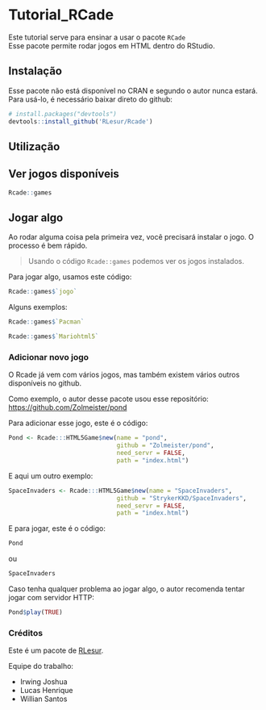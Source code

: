 # Tutorial_RCade  

Este tutorial serve para ensinar a usar o pacote `RCade`    
Esse pacote permite rodar jogos em HTML dentro do RStudio.

Instalação
----------  

Esse pacote não está disponível no CRAN e segundo o autor nunca estará.  
Para usá-lo, é necessário baixar direto do github:

```r
# install.packages("devtools")
devtools::install_github('RLesur/Rcade')
```

Utilização
---------

Ver jogos disponíveis
---------------------

```r
Rcade::games
```

Jogar algo
----------

Ao rodar alguma coisa pela primeira vez, você precisará instalar o jogo. O processo é bem rápido.  

>Usando o código `Rcade::games` podemos ver os jogos instalados.

Para jogar algo, usamos este código:

```r
Rcade::games$`jogo`
```

Alguns exemplos: 

``` r
Rcade::games$`Pacman`
```

``` r
Rcade::games$`Mariohtml5`
```

### Adicionar novo jogo

O Rcade já vem com vários jogos, mas também existem vários outros disponíveis no github.  

Como exemplo, o autor desse pacote usou esse repositório: https://github.com/Zolmeister/pond  

Para adicionar esse jogo, este é o código:  

``` r
Pond <- Rcade:::HTML5Game$new(name = "pond", 
                              github = "Zolmeister/pond", 
                              need_servr = FALSE, 
                              path = "index.html")
```

E aqui um outro exemplo:

```r
SpaceInvaders <- Rcade:::HTML5Game$new(name = "SpaceInvaders", 
                              github = "StrykerKKD/SpaceInvaders", 
                              need_servr = FALSE, 
                              path = "index.html")
```

E para jogar, este é o código:

```r
Pond
```

ou 

```r
SpaceInvaders
```

Caso tenha qualquer problema ao jogar algo, o autor recomenda tentar jogar com servidor HTTP:

``` r
Pond$play(TRUE)
```

### Créditos

Este é um pacote de [RLesur](https://github.com/RLesur).  

Equipe do trabalho:  
- Irwing Joshua
- Lucas Henrique
- Willian Santos
